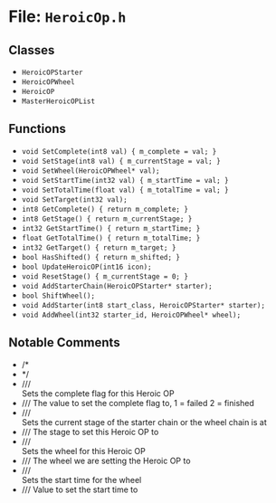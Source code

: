 # File: `HeroicOp.h`

## Classes

- `HeroicOPStarter`
- `HeroicOPWheel`
- `HeroicOP`
- `MasterHeroicOPList`

## Functions

- `void SetComplete(int8 val) { m_complete = val; }`
- `void SetStage(int8 val) { m_currentStage = val; }`
- `void SetWheel(HeroicOPWheel* val);`
- `void SetStartTime(int32 val) { m_startTime = val; }`
- `void SetTotalTime(float val) { m_totalTime = val; }`
- `void SetTarget(int32 val);`
- `int8 GetComplete() { return m_complete; }`
- `int8 GetStage() { return m_currentStage; }`
- `int32 GetStartTime() { return m_startTime; }`
- `float GetTotalTime() { return m_totalTime; }`
- `int32 GetTarget() { return m_target; }`
- `bool HasShifted() { return m_shifted; }`
- `bool UpdateHeroicOP(int16 icon);`
- `void ResetStage() { m_currentStage = 0; }`
- `void AddStarterChain(HeroicOPStarter* starter);`
- `bool ShiftWheel();`
- `void AddStarter(int8 start_class, HeroicOPStarter* starter);`
- `void AddWheel(int32 starter_id, HeroicOPWheel* wheel);`

## Notable Comments

- /*
- */
- /// <summary>Sets the complete flag for this Heroic OP</summary>
- /// <param name='val'>The value to set the complete flag to, 1 = failed 2 = finished</param>
- /// <summary>Sets the current stage of the starter chain or the wheel chain is at</summary>
- /// <param name='val'>The stage to set this Heroic OP to</param>
- /// <summary>Sets the wheel for this Heroic OP</summary>
- /// <param name='val'>The wheel we are setting the Heroic OP to</param>
- /// <summary>Sets the start time for the wheel</summary>
- /// <param name='val'>Value to set the start time to</param>
